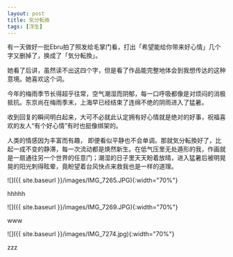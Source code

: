 ```yaml
---
layout: post
title: 気分転換
tags: [浮生]
---
```

有一天做好一批Ebru拍了照发给毛掌门看，打出「希望能给你带来好心情」几个字又删掉了，换成了「気分転換」。

她看了后讲，虽然读不出这四个字，但是看了作品能完整地体会到我想传达的这种意境。她喜欢这个词。

今年的梅雨季节长得超乎往常，空气潮湿而阴郁，每一口呼吸都像是对烦闷的消极抵抗。东京尚在梅雨季末，上海早已经结束了连绵不绝的阴雨进入了猛暑。

收到回复的瞬间明白起来，大可不必就此认定拥有好心情就是绝对的好事，祝福喜欢的友人“有个好心情”有时也挺像绑架的。

人类的情感因为丰富而有趣， 即便看似平静也不会单调。那就気分転換好了，比起一成不变的静滞，每一次流动都是焕然新生。在低气压里无处遁形的我，作画就是一扇通往另一个世界的任意门；潮湿的日子里天天盼着放晴，进入猛暑后被明晃晃的阳光刺得眩晕，竟盼望着台风快点来救我也是一样的道理。

![]({{ site.baseurl }}/images/IMG_7265.JPG){:width="70%"}

<p class="image-des">hhhhh</p>

![]({{ site.baseurl }}/images/IMG_7269.JPG){:width="70%"}

<p class="image-des">www</p>

![]({{ site.baseurl }}/images/IMG_7274.jpg){:width="70%"}

<p class="image-des">zzz</p>
